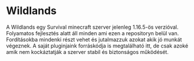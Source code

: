 # Wildlands
A Wildlands egy Survival minecraft szerver jelenleg 1.16.5-ös verzióval. Folyamatos fejlesztés alatt áll minden ami ezen a repositoryn belül van. Fordításokba mindenki részt vehet és jutalmazzuk azokat akik jó munkát végeznek. A saját pluginjaink forráskódja is megtalálható itt, de csak azoké amik nem kockáztatják a szerver stabil és biztonságos működését.
